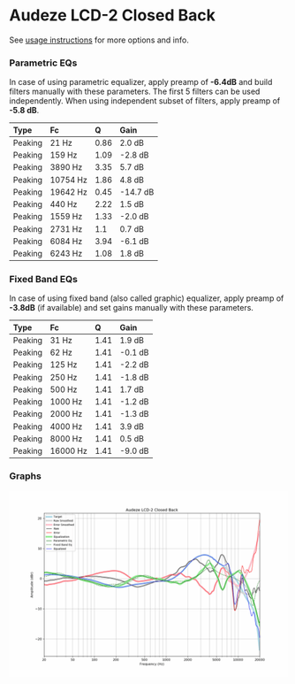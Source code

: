 # Audeze LCD-2 Closed Back
See [usage instructions](https://github.com/jaakkopasanen/AutoEq#usage) for more options and info.

### Parametric EQs
In case of using parametric equalizer, apply preamp of **-6.4dB** and build filters manually
with these parameters. The first 5 filters can be used independently.
When using independent subset of filters, apply preamp of **-5.8 dB**.

| Type    | Fc       |    Q | Gain     |
|:--------|:---------|:-----|:---------|
| Peaking | 21 Hz    | 0.86 | 2.0 dB   |
| Peaking | 159 Hz   | 1.09 | -2.8 dB  |
| Peaking | 3890 Hz  | 3.35 | 5.7 dB   |
| Peaking | 10754 Hz | 1.86 | 4.8 dB   |
| Peaking | 19642 Hz | 0.45 | -14.7 dB |
| Peaking | 440 Hz   | 2.22 | 1.5 dB   |
| Peaking | 1559 Hz  | 1.33 | -2.0 dB  |
| Peaking | 2731 Hz  | 1.1  | 0.7 dB   |
| Peaking | 6084 Hz  | 3.94 | -6.1 dB  |
| Peaking | 6243 Hz  | 1.08 | 1.8 dB   |

### Fixed Band EQs
In case of using fixed band (also called graphic) equalizer, apply preamp of **-3.8dB**
(if available) and set gains manually with these parameters.

| Type    | Fc       |    Q | Gain    |
|:--------|:---------|:-----|:--------|
| Peaking | 31 Hz    | 1.41 | 1.9 dB  |
| Peaking | 62 Hz    | 1.41 | -0.1 dB |
| Peaking | 125 Hz   | 1.41 | -2.2 dB |
| Peaking | 250 Hz   | 1.41 | -1.8 dB |
| Peaking | 500 Hz   | 1.41 | 1.7 dB  |
| Peaking | 1000 Hz  | 1.41 | -1.2 dB |
| Peaking | 2000 Hz  | 1.41 | -1.3 dB |
| Peaking | 4000 Hz  | 1.41 | 3.9 dB  |
| Peaking | 8000 Hz  | 1.41 | 0.5 dB  |
| Peaking | 16000 Hz | 1.41 | -9.0 dB |

### Graphs
![](./Audeze%20LCD-2%20Closed%20Back.png)